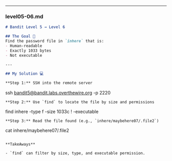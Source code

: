 
---

### level05-06.md

```markdown
# Bandit Level 5 → Level 6

## The Goal 🎯  
Find the password file in `inhere` that is:  
- Human-readable  
- Exactly 1033 bytes  
- Not executable

---

## My Solution 💻

**Step 1:** SSH into the remote server  
```
ssh bandit5@bandit.labs.overthewire.org -p 2220

```
**Step 2:** Use `find` to locate the file by size and permissions

```
find inhere -type f -size 1033c ! -executable

```
**Step 3:** Read the file found (e.g., `inhere/maybehere07/.file2`)

```
cat inhere/maybehere07/.file2

```

**TakeAways**

- `find` can filter by size, type, and executable permission.

